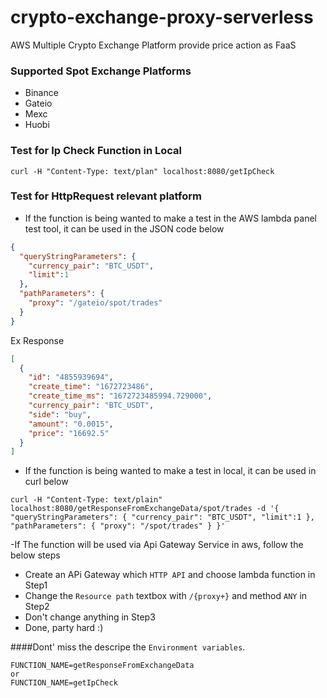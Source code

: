 # crypto-exchange-proxy-serverless
AWS Multiple Crypto Exchange Platform provide price action as FaaS

### Supported Spot Exchange Platforms
- Binance
- Gateio
- Mexc
- Huobi


### Test for Ip Check Function in Local
```curl -H "Content-Type: text/plan" localhost:8080/getIpCheck```

### Test for HttpRequest relevant platform
- If the function is being wanted to make a test in the AWS lambda panel test tool, it can be used in the JSON code below
```json
{
  "queryStringParameters": {
    "currency_pair": "BTC_USDT",
    "limit":1
  },
  "pathParameters": {
    "proxy": "/gateio/spot/trades"
  }
}
```
Ex Response
```json
[
  {
    "id": "4855939694",
    "create_time": "1672723486",
    "create_time_ms": "1672723485994.729000",
    "currency_pair": "BTC_USDT",
    "side": "buy",
    "amount": "0.0015",
    "price": "16692.5"
  }
]
```



- If the function is being wanted to make a test in local, it can be used in curl below

```curl -H "Content-Type: text/plain" localhost:8080/getResponseFromExchangeData/spot/trades -d '{ "queryStringParameters": { "currency_pair": "BTC_USDT", "limit":1 }, "pathParameters": { "proxy": "/spot/trades" } }'```

-If The function will be used via Api Gateway Service in aws, follow the below steps
  - Create an APi Gateway which `HTTP API` and choose lambda function in Step1
  - Change the `Resource path` textbox with `/{proxy+}` and method `ANY` in Step2
  - Don't change anything in Step3
  - Done, party hard :) 


  
 ####Dont' miss the descripe the `Environment variables`.
```
FUNCTION_NAME=getResponseFromExchangeData
or
FUNCTION_NAME=getIpCheck
```
